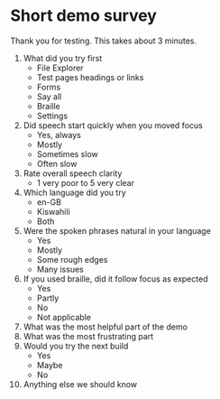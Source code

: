 # Short demo survey

Thank you for testing. This takes about 3 minutes.

1. What did you try first
   - File Explorer
   - Test pages headings or links
   - Forms
   - Say all
   - Braille
   - Settings
2. Did speech start quickly when you moved focus
   - Yes, always
   - Mostly
   - Sometimes slow
   - Often slow
3. Rate overall speech clarity
   - 1 very poor to 5 very clear
4. Which language did you try
   - en-GB
   - Kiswahili
   - Both
5. Were the spoken phrases natural in your language
   - Yes
   - Mostly
   - Some rough edges
   - Many issues
6. If you used braille, did it follow focus as expected
   - Yes
   - Partly
   - No
   - Not applicable
7. What was the most helpful part of the demo
8. What was the most frustrating part
9. Would you try the next build
   - Yes
   - Maybe
   - No
10. Anything else we should know
